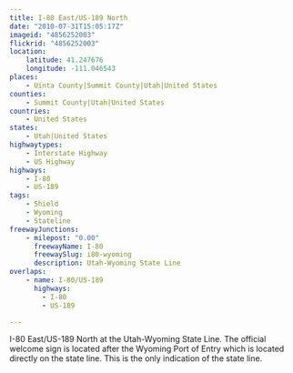```yaml
---
title: I-80 East/US-189 North
date: "2010-07-31T15:05:17Z"
imageid: "4856252003"
flickrid: "4856252003"
location:
    latitude: 41.247676
    longitude: -111.046543
places:
    - Uinta County|Summit County|Utah|United States
counties:
    - Summit County|Utah|United States
countries:
    - United States
states:
    - Utah|United States
highwaytypes:
    - Interstate Highway
    - US Highway
highways:
    - I-80
    - US-189
tags:
    - Shield
    - Wyoming
    - Stateline
freewayJunctions:
    - milepost: "0.00"
      freewayName: I-80
      freewaySlug: i80-wyoming
      description: Utah-Wyoming State Line
overlaps:
    - name: I-80/US-189
      highways:
        - I-80
        - US-189

---
```

I-80 East/US-189 North at the Utah-Wyoming State Line.  The official welcome sign is located after the Wyoming Port of Entry which is located directly on the state line.  This is the only indication of the state line.